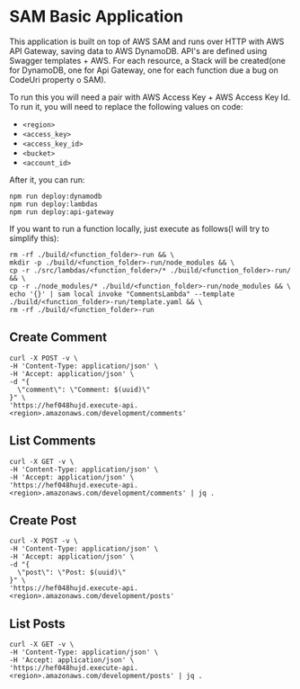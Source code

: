 # SAM Basic Application
This application is built on top of AWS SAM and runs over HTTP with AWS API Gateway, saving data to AWS DynamoDB. API's are defined using Swagger templates + AWS. For each resource, a Stack will be created(one for DynamoDB, one for Api Gateway, one for each function due a bug on CodeUri property o SAM).

To run this you will need a pair with AWS Access Key + AWS Access Key Id. To run it, you will need to replace the following values on code:

- ```<region>```
- ```<access_key>```
- ```<access_key_id>```
- ```<bucket>```
- ```<account_id>```

After it, you can run:
```
npm run deploy:dynamodb
npm run deploy:lambdas
npm run deploy:api-gateway
```

If you want to run a function locally, just execute as follows(I will try to simplify this):
```
rm -rf ./build/<function_folder>-run && \
mkdir -p ./build/<function_folder>-run/node_modules && \
cp -r ./src/lambdas/<function_folder>/* ./build/<function_folder>-run/ && \
cp -r ./node_modules/* ./build/<function_folder>-run/node_modules && \
echo '{}' | sam local invoke "CommentsLambda" --template ./build/<function_folder>-run/template.yaml && \
rm -rf ./build/<function_folder>-run
```

## Create Comment
```
curl -X POST -v \
-H 'Content-Type: application/json' \
-H 'Accept: application/json' \
-d "{
  \"comment\": \"Comment: $(uuid)\"
}" \
'https://hef048hujd.execute-api.<region>.amazonaws.com/development/comments'
```

## List Comments
```
curl -X GET -v \
-H 'Content-Type: application/json' \
-H 'Accept: application/json' \
'https://hef048hujd.execute-api.<region>.amazonaws.com/development/comments' | jq .
```

## Create Post
```
curl -X POST -v \
-H 'Content-Type: application/json' \
-H 'Accept: application/json' \
-d "{
  \"post\": \"Post: $(uuid)\"
}" \
'https://hef048hujd.execute-api.<region>.amazonaws.com/development/posts'
```

## List Posts
```
curl -X GET -v \
-H 'Content-Type: application/json' \
-H 'Accept: application/json' \
'https://hef048hujd.execute-api.<region>.amazonaws.com/development/posts' | jq .
```